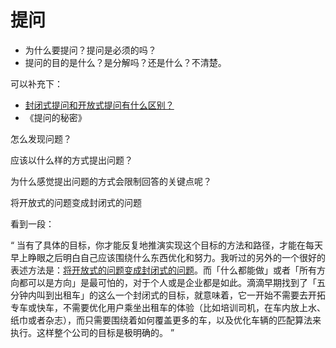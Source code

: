 # 提问


- 为什么要提问？提问是必须的吗？
- 提问的目的是什么？是分解吗？还是什么？不清楚。

可以补充下：

- [封闭式提问和开放式提问有什么区别？](https://www.zhihu.com/question/29494349)
- 《提问的秘密》

怎么发现问题？


应该以什么样的方式提出问题？

为什么感觉提出问题的方式会限制回答的关键点呢？






将开放式的问题变成封闭式的问题


看到一段：

“
当有了具体的目标，你才能反复地推演实现这个目标的方法和路径，才能在每天早上睁眼之后明白自己应该围绕什么东西优化和努力。我听过的另外的一个很好的表述方法是：[将开放式的问题变成封闭式的问题](https://link.zhihu.com/?target=http%3A//mp.weixin.qq.com/s%3F__biz%3DMjM5NjgzMzkwMQ%3D%3D%26mid%3D221620577%26idx%3D1%26sn%3Df67d0c860db2c4efeab5b1f1aa8fd2de%26scene%3D2%26from%3Dtimeline%26isappinstalled%3D0%23rd)。而「什么都能做」或者「所有方向都可以是方向」是最可怕的，对于个人或是企业都是如此。滴滴早期找到了「五分钟内叫到出租车」的这么一个封闭式的目标，就意味着，它一开始不需要去开拓专车或快车，不需要优化用户乘坐出租车的体验（比如培训司机，在车内放上水、纸巾或者杂志），而只需要围绕着如何覆盖更多的车，以及优化车辆的匹配算法来执行。这样整个公司的目标是极明确的。
”

